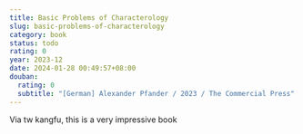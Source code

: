 ```yaml
---
title: Basic Problems of Characterology
slug: basic-problems-of-characterology
category: book
status: todo
rating: 0
year: 2023-12
date: 2024-01-28 00:49:57+08:00
douban:
  rating: 0
  subtitle: "[German] Alexander Pfander / 2023 / The Commercial Press"
---
```


Via tw kangfu, this is a very impressive book
